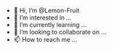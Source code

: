 - 👋 Hi, I’m @Lemon-Fruit
- 👀 I’m interested in ...
- 🌱 I’m currently learning ...
- 💞️ I’m looking to collaborate on ...
- 📫 How to reach me ...

<!---
Lemon-Fruit/Lemon-Fruit is a ✨ special ✨ repository because its `README.md` (this file) appears on your GitHub profile.
You can click the Preview link to take a look at your changes.
--->

